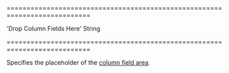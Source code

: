 ===========================================================================
<!--default-->'Drop Column Fields Here'<!--/default-->
<!--type-->String<!--/type-->
===========================================================================

<!--shortDescription-->
Specifies the placeholder of the [column field area](/Documentation/Guide/Widgets/PivotGrid/Visual_Elements/#Field_Panel).
<!--/shortDescription-->

<!--fullDescription-->

<!--/fullDescription-->